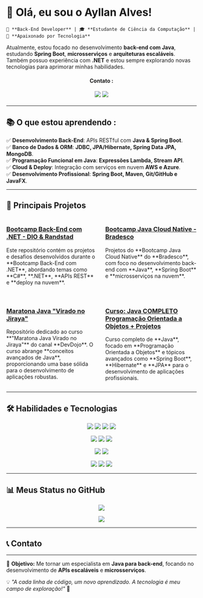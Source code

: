 # 👋 Olá, eu sou o Ayllan Alves!

` 🔧 **Back-End Developer** | 🎓 **Estudante de Ciência da Computação** | 🚀 **Apaixonado por Tecnologia** `

Atualmente, estou focado no desenvolvimento **back-end com Java**, estudando **Spring Boot**, **microsserviços** e **arquiteturas escaláveis**. Também possuo experiência com **.NET** e estou sempre explorando novas tecnologias para aprimorar minhas habilidades.

<div align ="center">
<h4> Contato :<h4>
<a href = "mailto:franciscoayllan@gmail.com"><img loading="lazy" src="https://img.shields.io/badge/Gmail-D14836?style=for-the-badge&logo=gmail&logoColor=white" target="_blank"></a>
<a href="https://www.linkedin.com/in/ayllan-silva" target="_blank"><img loading="lazy" src="https://img.shields.io/badge/-LinkedIn-%230077B5?style=for-the-badge&logo=linkedin&logoColor=white" target="_blank"></a>   
</div>

---

## 📚 O que estou aprendendo :

✅ **Desenvolvimento Back-End**: APIs RESTful com **Java & Spring Boot**.  
✅ **Banco de Dados & ORM**: **JDBC, JPA/Hibernate, Spring Data JPA, MongoDB**.  
✅ **Programação Funcional em Java**: **Expressões Lambda, Stream API**.  
✅ **Cloud & Deploy**: Integração com serviços em nuvem **AWS e Azure**.  
✅ **Desenvolvimento Profissional**: **Spring Boot, Maven, Git/GitHub e JavaFX**.  

---

## 🚀 Principais Projetos

<div style="display: grid; grid-template-columns: repeat(2, 1fr); gap: 20px;">

  <div>
    <h3><a href="https://github.com/FAyllan111/bootcamp-dotnet">Bootcamp Back-End com .NET - DIO & Randstad</a></h3>
    <p>Este repositório contém os projetos e desafios desenvolvidos durante o **Bootcamp Back-End com .NET**, abordando temas como **C#**, **.NET**, **APIs REST** e **deploy na nuvem**.</p>
  </div>

  <div>
    <h3><a href="https://github.com/FAyllan111/bootcamp-java-cloud-native">Bootcamp Java Cloud Native - Bradesco</a></h3>
    <p>Projetos do **Bootcamp Java Cloud Native** do **Bradesco**, com foco no desenvolvimento back-end com **Java**, **Spring Boot** e **microsserviços na nuvem**.</p>
  </div>

  <div>
    <h3><a href="https://github.com/FAyllan111/maratona-java">Maratona Java "Virado no Jiraya"</a></h3>
    <p>Repositório dedicado ao curso **"Maratona Java Virado no Jiraya"** do canal **DevDojo**. O curso abrange **conceitos avançados de Java**, proporcionando uma base sólida para o desenvolvimento de aplicações robustas.</p>
  </div>

  <div>
    <h3><a href="https://github.com/FAyllan111/curso-java-completo">Curso: Java COMPLETO Programação Orientada a Objetos + Projetos</a></h3>
    <p>Curso completo de **Java**, focado em **Programação Orientada a Objetos** e tópicos avançados como **Spring Boot**, **Hibernate** e **JPA** para o desenvolvimento de aplicações profissionais.</p>
  </div>

</div>

---

## 🛠️ Habilidades e Tecnologias

<p align="center">
  <img src="https://img.shields.io/badge/-Java-black?style=flat-square&logo=java&logoColor=white">
  <img src="https://img.shields.io/badge/-C%23-black?style=flat-square&logo=csharp&logoColor=white">
  <img src="https://img.shields.io/badge/-Python-black?style=flat-square&logo=python&logoColor=white">
  <img src="https://img.shields.io/badge/-JavaScript-black?style=flat-square&logo=javascript&logoColor=yellow">
</p>

<p align="center">
  <img src="https://img.shields.io/badge/-Spring%20Boot-black?style=flat-square&logo=spring&logoColor=white">
  <img src="https://img.shields.io/badge/-Hibernate-black?style=flat-square&logo=hibernate&logoColor=white">
  <img src="https://img.shields.io/badge/-.NET-black?style=flat-square&logo=dotnet&logoColor=white">
</p>

<p align="center">
  <img src="https://img.shields.io/badge/-MySQL-black?style=flat-square&logo=mysql&logoColor=white">
  <img src="https://img.shields.io/badge/-PostgreSQL-black?style=flat-square&logo=postgresql&logoColor=white">
</p>

<p align="center">
  <img src="https://img.shields.io/badge/-Git-black?style=flat-square&logo=git&logoColor=white">
  <img src="https://img.shields.io/badge/-Docker-black?style=flat-square&logo=docker&logoColor=white">
  <img src="https://img.shields.io/badge/-VS%20Code-black?style=flat-square&logo=visualstudiocode&logoColor=white">
</p>

---

## 📊 Meus Status no GitHub

<p align="center">
  <img src="https://github-readme-stats.vercel.app/api?username=FAyllan111&show_icons=true&theme=tokyonight">
</p>

<p align="center">
  <img src="https://github-readme-stats.vercel.app/api/top-langs/?username=FAyllan111&langs_count=7&theme=tokyonight">
</p>

---

## 📞 Contato



---

🎯 **Objetivo:** Me tornar um especialista em **Java para back-end**, focando no desenvolvimento de **APIs escaláveis** e **microsserviços**.

💡 *"A cada linha de código, um novo aprendizado. A tecnologia é meu campo de exploração!"* 🚀
